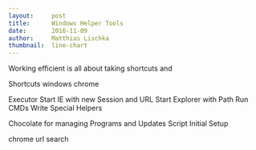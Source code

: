 ```yaml
---
layout:     post
title:      Windows Helper Tools
date:       2016-11-09
author:     Matthias Lischka
thumbnail:  line-chart
---
```


Working efficient is all about taking shortcuts and 


Shortcuts
windows
chrome

Executor
Start IE with new Session and URL
Start Explorer with Path
Run CMDs
Write Special Helpers

Chocolate for managing Programs and Updates
Script Initial Setup

chrome url search